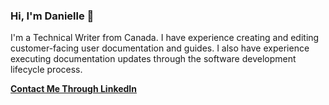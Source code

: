 ### Hi, I'm Danielle 👋

I'm a Technical Writer from Canada. I have experience creating and editing customer-facing user documentation and guides. I also have experience executing documentation updates through the software development lifecycle process.

 **[Contact Me Through LinkedIn](https://www.linkedin.com/in/danielle-whitfield-569257140/)**


